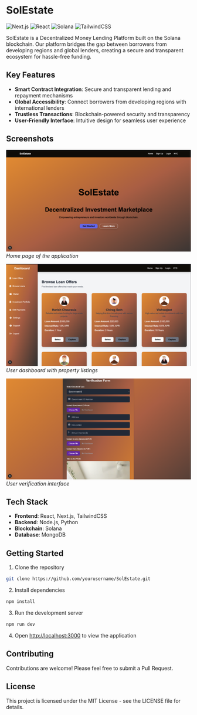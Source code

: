 # SolEstate

![Next.js](https://img.shields.io/badge/Next.js-000000?style=for-the-badge&logo=next.js&logoColor=white)
![React](https://img.shields.io/badge/React-20232A?style=for-the-badge&logo=react&logoColor=61DAFB)
![Solana](https://img.shields.io/badge/Solana-000000?style=for-the-badge&logo=solana&logoColor=white)
![TailwindCSS](https://img.shields.io/badge/Tailwind_CSS-38B2AC?style=for-the-badge&logo=tailwind-css&logoColor=white)

SolEstate is a Decentralized Money Lending Platform built on the Solana blockchain. Our platform bridges the gap between borrowers from developing regions and global lenders, creating a secure and transparent ecosystem for hassle-free funding.

## Key Features

- **Smart Contract Integration**: Secure and transparent lending and repayment mechanisms
- **Global Accessibility**: Connect borrowers from developing regions with international lenders
- **Trustless Transactions**: Blockchain-powered security and transparency
- **User-Friendly Interface**: Intuitive design for seamless user experience

## Screenshots

![Home Page](/assets/home.png)
_Home page of the application_

![Dashboard](/assets/dashboard.png)
_User dashboard with property listings_

![Verification](/assets/verification.png)
_User verification interface_

## Tech Stack

- **Frontend**: React, Next.js, TailwindCSS
- **Backend**: Node.js, Python
- **Blockchain**: Solana
- **Database**: MongoDB

## Getting Started

1. Clone the repository

```bash
git clone https://github.com/yourusername/SolEstate.git
```

2. Install dependencies

```bash
npm install
```

3. Run the development server

```bash
npm run dev
```

4. Open [http://localhost:3000](http://localhost:3000) to view the application

## Contributing

Contributions are welcome! Please feel free to submit a Pull Request.

## License

This project is licensed under the MIT License - see the LICENSE file for details.
